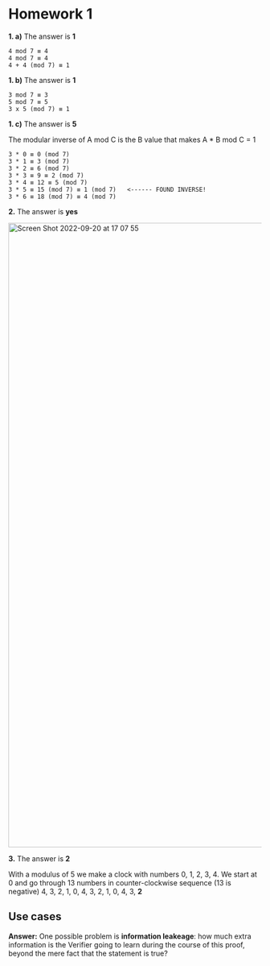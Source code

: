 # Homework 1

**1. a)** The answer is **1**

```
4 mod 7 ≡ 4
4 mod 7 ≡ 4
4 + 4 (mod 7) ≡ 1
```

**1. b)** The answer is **1**

```
3 mod 7 ≡ 3
5 mod 7 ≡ 5
3 x 5 (mod 7) ≡ 1
```

**1. c)** The answer is **5**

The modular inverse of A mod C is the B value that makes A * B mod C = 1

```
3 * 0 ≡ 0 (mod 7)
3 * 1 ≡ 3 (mod 7)
3 * 2 ≡ 6 (mod 7)
3 * 3 ≡ 9 ≡ 2 (mod 7)
3 * 4 ≡ 12 ≡ 5 (mod 7)
3 * 5 ≡ 15 (mod 7) ≡ 1 (mod 7)   <------ ​FOUND INVERSE!
3 * 6 ≡ 18 (mod 7) ≡ 4 (mod 7)
```

**2.**  The answer is **yes**

<img width="1240" alt="Screen Shot 2022-09-20 at 17 07 55" src="https://user-images.githubusercontent.com/12957692/191354622-6ac28e54-4140-4117-9892-c6f157f0a451.png">


**3.** The answer is **2**

With a modulus of 5 we make a clock with numbers 0, 1, 2, 3, 4.
We start at 0 and go through 13 numbers in counter-clockwise sequence (13 is negative) 4, 3, 2, 1, 0, 4, 3, 2, 1, 0, 4, 3, **2**

## Use cases

**Answer:** One possible problem is **information leakeage**: how much extra information is the Verifier going to learn during the course of this proof, beyond the mere fact that the statement is true?


